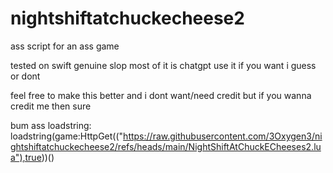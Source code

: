 # nightshiftatchuckecheese2
ass script for an ass game

tested on swift
genuine slop most of it is chatgpt
use it if you want i guess
or dont

feel free to make this better and i dont want/need credit but if you wanna credit me then sure 

bum ass loadstring:
loadstring(game:HttpGet(("https://raw.githubusercontent.com/3Oxygen3/nightshiftatchuckecheese2/refs/heads/main/NightShiftAtChuckECheeses2.lua"),true))() 
